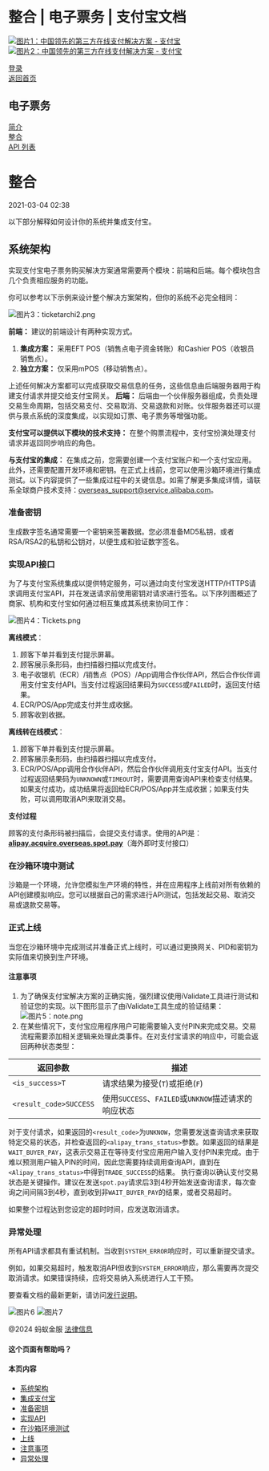 整合 | 电子票务 | 支付宝文档
==================

[![图片1：中国领先的第三方在线支付解决方案 - 支付宝](https://ac.alipay.com/storage/2024/3/26/d66c43c0-440d-4c97-9976-f2028a2c8c5e.svg) ![图片2：中国领先的第三方在线支付解决方案 - 支付宝](https://ac.alipay.com/storage/2024/3/26/a48bd336-aea0-4f16-bf83-616eacbb4434.svg)](/docs/)

[登录](https://global.alipay.com/ilogin/account_login.htm?goto=https%3A%2F%2Fglobal.alipay.com%2Fdocs%2Fac%2Ftickets%2Fticketintegration)  
[返回首页](../../)

电子票务
----------------

[简介](/docs/ac/tickets/ticketintroduction)  
[整合](/docs/ac/tickets/ticketintegration)  
[API 列表](/docs/ac/tickets/ticketapi)  

整合
==========

2021-03-04 02:38

以下部分解释如何设计你的系统并集成支付宝。

系统架构
------------

实现支付宝电子票务购买解决方案通常需要两个模块：前端和后端。每个模块包含几个负责相应服务的功能。

你可以参考以下示例来设计整个解决方案架构，但你的系统不必完全相同：

![图片3：ticketarchi2.png](https://cdn.nlark.com/yuque/0/2020/png/561635/1587541815807-71b0918c-a468-4599-adc8-894dc58cd582.png)

**前端：** 建议的前端设计有两种实现方式。

1. **集成方案：** 采用EFT POS（销售点电子资金转账）和Cashier POS（收银员销售点）。
2. **独立方案：** 仅采用mPOS（移动销售点）。

上述任何解决方案都可以完成获取交易信息的任务，这些信息由后端服务器用于构建支付请求并提交给支付宝网关。
**后端：** 后端由一个伙伴服务器组成，负责处理交易生命周期，包括交易支付、交易取消、交易退款和对账。伙伴服务器还可以提供与景点系统的深度集成，以实现如订票、电子票务等增强功能。

**支付宝可以提供以下模块的技术支持：** 在整个购票流程中，支付宝扮演处理支付请求并返回同步响应的角色。

**与支付宝的集成：**
在集成之前，您需要创建一个支付宝账户和一个支付宝应用。此外，还需要配置开发环境和密钥。在正式上线前，您可以使用沙箱环境进行集成测试。以下内容提供了一些集成过程中的关键信息。如需了解更多集成详情，请联系全球商户技术支持：[overseas_support@service.alibaba.com](mailto:overseas_support@service.alibaba.com)。
### 准备密钥  
生成数字签名通常需要一个密钥来签署数据。您必须准备MD5私钥，或者RSA/RSA2的私钥和公钥对，以便生成和验证数字签名。
### 实现API接口

为了与支付宝系统集成以提供特定服务，可以通过向支付宝发送HTTP/HTTPS请求调用支付宝API，并在发送请求前使用密钥对请求进行签名。以下序列图概述了商家、机构和支付宝如何通过相互集成其系统来协同工作：

![图片4：Tickets.png](https://cdn.nlark.com/yuque/0/2020/png/561635/1596510889341-ce2fccd3-2361-4da0-a48a-dc5fc12833a2.png)

**离线模式**：

1. 顾客下单并看到支付提示屏幕。
2. 顾客展示条形码，由扫描器扫描以完成支付。
3. 电子收银机（ECR）/销售点（POS）/App调用合作伙伴API，然后合作伙伴调用支付宝支付API。当支付过程返回结果码为`SUCCESS`或`FAILED`时，返回支付结果。
4. ECR/POS/App完成支付并生成收据。
5. 顾客收到收据。

**离线转在线模式**：

1. 顾客下单并看到支付提示屏幕。
2. 顾客展示条形码，由扫描器扫描以完成支付。
3. ECR/POS/App调用合作伙伴API，然后合作伙伴调用支付宝支付API。当支付过程返回结果码为`UNKNOWN`或`TIMEOUT`时，需要调用查询API来检查支付结果。如果支付成功，成功结果将返回给ECR/POS/App并生成收据；如果支付失败，可以调用取消API来取消交易。

**支付过程**

顾客的支付条形码被扫描后，会提交支付请求。使用的API是：[**alipay.acquire.overseas.spot.pay**](https://global.alipay.com/doc/global/spot_pay)（海外即时支付接口）
### 在沙箱环境中测试
沙箱是一个环境，允许您模拟生产环境的特性，并在应用程序上线前对所有依赖的API创建模拟响应。您可以根据自己的需求进行API测试，包括发起交易、取消交易或退款交易等。
### 正式上线
当您在沙箱环境中完成测试并准备正式上线时，可以通过更换网关、PID和密钥为实际值来切换到生产环境。

#### 注意事项
1. 为了确保支付宝解决方案的正确实施，强烈建议使用iValidate工具进行测试和验证您的实现。以下图形显示了由iValidate工具生成的验证结果：
   ![图片5：note.png](https://cdn.nlark.com/yuque/0/2020/png/561635/1587541816224-b54ceb0b-d0f0-4c60-b6f5-1b1bffbea101.png)
2. 在某些情况下，支付宝应用程序用户可能需要输入支付PIN来完成交易。交易流程需要添加相关逻辑来处理此类事件。在对支付宝请求的响应中，可能会返回两种状态类型：

| **返回参数** | **描述** |
| --- | --- |
| `<is_success>T` | 请求结果为接受(`T`)或拒绝(`F`) |
| `<result_code>SUCCESS` | 使用`SUCCESS`、`FAILED`或`UNKNOW`描述请求的响应状态 |

对于支付请求，如果返回的`<result_code>`为`UNKNOW`，您需要发送查询请求来获取特定交易的状态，并检查返回的`<alipay_trans_status>`参数。如果返回的结果是`WAIT_BUYER_PAY`，这表示交易正在等待支付宝应用用户输入支付PIN来完成。由于难以预测用户输入PIN的时间，因此您需要持续调用查询API，直到在`<Alipay_trans_status>`中得到`TRADE_SUCCESS`的结果。
执行查询以确认支付交易状态是关键操作。建议在发送`spot.pay`请求后3到4秒开始发送查询请求，每次查询之间间隔3到4秒，直到收到非`WAIT_BUYER_PAY`的结果，或者交易超时。

如果整个过程达到您设定的超时时间，应发送取消请求。

### 异常处理

所有API请求都具有重试机制。当收到`SYSTEM_ERROR`响应时，可以重新提交请求。

例如，如果交易超时，触发取消API但收到`SYSTEM_ERROR`响应，那么需要再次提交取消请求。如果错误持续，应将交易纳入系统进行人工干预。

要查看文档的最新更新，请访问[发行说明](https://global.alipay.com/docs/releasenotes)。

![图片6](https://ac.alipay.com/storage/2021/5/20/19b2c126-9442-4f16-8f20-e539b1db482a.png) ![图片7](https://ac.alipay.com/storage/2021/5/20/e9f3f154-dbf0-455f-89f0-b3d4e0c14481.png)

@2024 蚂蚁金服 [法律信息](https://global.alipay.com/docs/ac/platform/membership)

#### 这个页面有帮助吗？

#### 本页内容

- [系统架构](#6e35d18f "系统架构")
- [集成支付宝](#2dcdb0ad "集成支付宝")
- [准备密钥](#593eaf6b "准备密钥")
- [实现API](#b5b168ba "实现API")
- [在沙箱环境测试](#2480d56a "在沙箱环境测试")
- [上线](#c41c7a16 "上线")
- [注意事项](#Notes "注意事项")
- [异常处理](#8fe3bb19 "异常处理")